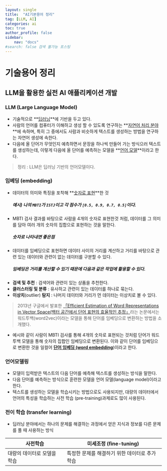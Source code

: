 ```yaml
---
layout: single
title:  "AI기본용어 정리"
tag: [LLM, AI]
categories: ai
toc: true
author_profile: false
sidebar:
    nav: "docs"
#search: false 검색 불가능 포스팅
---
```


# 기술용어 정리
## LLM을 활용한 실전 AI 애플리케이션 개발

### LLM (Large Language Model)
- 기술적으로 **<u>딥러닝</u>**에 기반을 두고 있다.
- 사람의 언어를 컴퓨터가 이해하고 생성 할 수 있도록 연구하는 **<u>자연어 처리 분야</u>**에 속하며, 특히 그 중에서도 사람과 비슷하게 텍스트를 생성하는 방법을 연구하는 자연어 생성에 속한다.
- 다음에 올 단어가 무엇인지 예측하면서 문장을 하나씩 만들어 가는 방식으러 텍스트를 생성하는데, 이렇게 다음에 올 단어를 예측하는 모델을 **<u>언어 모델</u>**이라고 한다.
> 정리 : LLM은 딥러닝 기반의 언어모델이다.

### 임베딩 (embedding)
- 데이터의 의미와 특징을 포착해 **<u>숫자로 표현</u>**한 것 
  ##### 예시) 나의 `MBTI`가 `ISTJ`이고 각 점수가 `[0.5, 0.9, 0.7, 0.5]`이다.
- MBTI 검사 결과를 바탕으로 사람을 4개의 숫자로 표현한것 처럼, 데이터를 그 의미를 담아 여러 개의 숫자의 집합으로 표현하는 것을 말한다.<br> 
  ##### 숫자로 나타내면 좋은점
- 데이터를 임베딩으로 표현하면 데이터 사이의 거리를 계산하고 거리를 바탕으로 관련 있는 데이터와 관련이 없는 데이터를 구분할 수 있다.
  ##### 임베딩은 거리를 계산할 수 있기 때문에 다음과 같은 작업에 활용할 수 있다.
- **검색 및 추천** : 검색어와 관련이 있는 상품을 추천한다.
- **클러스터링 및 분류** : 유사하고 관련이 있는 데이터를 하나로 묶는다.
- **이상치**(outlier) **탐지** : 나머지 데이터와 거리가 먼 데이터는 이상치로 볼 수 있다.
> 2013년 구글에서 발표한 [「Efficient Estimation of Word Representations in Vector Space(백터 공간에서 단어 표현의 효율적인 추정」](https://arxiv.org/pdf/1301.3781.pdf)라는 논문에서는 워드투백(word2vec)이라는 모델을 통해 단어를 임베딩으로 변환하는 방법을 소개했다. 
- 예시와 같이 사람이 MBTI 검사를 통해 4개의 숫자로 표현되는 것처럼 단어가 워드투백 모델을 통해 숫자의 집합인 임베딩으로 변환된다. 이와 같이 단어를 임베딩으로 변환한 것을 일컬어 **<u>단어 임베딩 (word embedding</u>**)이라고 한다.

### 언어모델링
- 모델이 입력받은 텍스트의 다음 단어를 예측해 텍스트를 생성하는 방식을 말한다. 
- 다음 단어를 예측하는 방식으로 훈련한 모델을 언어 모델(language model)이라고 한다. 
- 텍스트를 생성하는 모델을 학습시키는 방법으로도 사용되지만, 대량의 데이터에서 언어의 특성을 학습하는 사전 학습 (pre-training)과제로도 많이 사용된다.
### 전이 학습 (transfer learning)
- 딥러닝 분야에서는 하나의 문제를 해결하는 과정에서 얻은 지식과 정보를 다른 문제를 풀 때 사용하는 방식

| 사전학습| 미세조정 (fine-tuning) | 
| --- | --- | 
| 대량의 데이터로 모델을 학습 | 특정한 문제를 해결하기 위한 데이터로 추가 학습 | 


  


 
